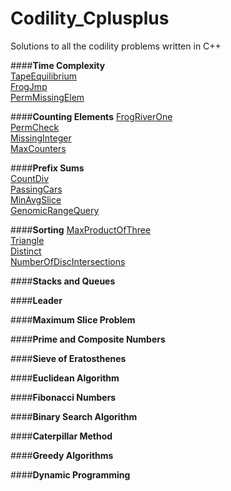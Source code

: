 # Codility_Cplusplus
<!-- Use http://cssdeck.com/labs/learning-the-markdown-syntax for markdown syntax -->
Solutions to all the codility problems written in C++

####**Time Complexity**  
[TapeEquilibrium](TapeEquilibrium)  
[FrogJmp](FrogJmp)  
[PermMissingElem](PermMissingElem)

####**Counting Elements**
[FrogRiverOne](FrogRiverOne)  
[PermCheck](PermCheck)  
[MissingInteger](MissingInteger)  
[MaxCounters](MaxCounters)

####**Prefix Sums**  
[CountDiv](CountDiv)  
[PassingCars](PassingCars)  
[MinAvgSlice](MinAvgSlice)  
[GenomicRangeQuery](GenomicRangeQuery)  

####**Sorting**
[MaxProductOfThree](MaxProductOfThree)  
[Triangle](Triangle)  
[Distinct](Distinct)  
[NumberOfDiscIntersections](NumberOfDiscIntersections)  

####**Stacks and Queues**


####**Leader**


####**Maximum Slice Problem**


####**Prime and Composite Numbers**


####**Sieve of Eratosthenes**


####**Euclidean Algorithm**


####**Fibonacci Numbers**


####**Binary Search Algorithm**


####**Caterpillar Method**


####**Greedy Algorithms**


####**Dynamic Programming**

